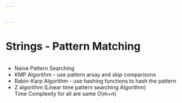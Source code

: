 ```yaml
---


---
```


<h1 id="strings---pattern-matching">Strings - Pattern Matching</h1>
<p><img src="https://media.geeksforgeeks.org/wp-content/cdn-uploads/Pattern-Searching-2-1.png" alt=""></p>
<ul>
<li>Naive Pattern Searching</li>
<li>KMP Algorithm - use pattern arsay and skip comparisons</li>
<li>Rabin-Karp Algorithm  - use hashing functions to hash the pattern</li>
<li>Z algorithm (Linear time pattern searching Algorithm)<br>
Time Complexity for all are same O(m+n)</li>
</ul>

